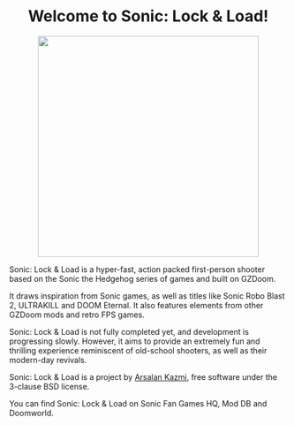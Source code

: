 <h1 align=center>Welcome to Sonic: Lock & Load!</h1>
<p align=center><img src="https://sonic-lockandload.github.io/Sonic-LockandLoadLogo.png" width=400px /></p>

Sonic: Lock & Load is a hyper-fast, action packed first-person shooter based on the Sonic the Hedgehog series of games and built on GZDoom.

It draws inspiration from Sonic games, as well as titles like Sonic Robo Blast 2, ULTRAKILL and DOOM Eternal. It also features elements from other GZDoom mods and retro FPS games.

Sonic: Lock & Load is not fully completed yet, and development is progressing slowly. However, it aims to provide an extremely fun and thrilling experience reminiscent of old-school shooters, as well as their modern-day revivals.

Sonic: Lock & Load is a project by [Arsalan Kazmi](https://github.com/that1m8head), free software under the 3-clause BSD license.

You can find Sonic: Lock & Load on Sonic Fan Games HQ, Mod DB and Doomworld.
